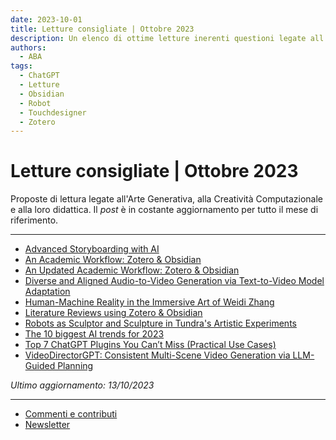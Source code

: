 ```yaml
---
date: 2023-10-01
title: Letture consigliate | Ottobre 2023
description: Un elenco di ottime letture inerenti questioni legate all'Arte Generatività, alla Creatività Computazionale e alla loro didattica (ottobre 2023). 
authors: 
  - ABA
tags:
  - ChatGPT
  - Letture
  - Obsidian
  - Robot
  - Touchdesigner
  - Zotero
---
```

 
# Letture consigliate | Ottobre 2023

Proposte di lettura legate all'Arte Generativa, alla Creatività Computazionale e alla loro didattica. Il _post_ è in costante aggiornamento per tutto il mese di riferimento.
 <!-- more -->
---

- [Advanced Storyboarding with AI](https://bettermarketing.pub/advanced-storyboarding-with-ai-d74e841dc3ae)
- [An Academic Workflow: Zotero & Obsidian](https://medium.com/@alexandraphelan/an-academic-workflow-zotero-obsidian-56bf918d51ab)
- [An Updated Academic Workflow: Zotero & Obsidian](https://medium.com/@alexandraphelan/an-updated-academic-workflow-zotero-obsidian-cffef080addd)
- [Diverse and Aligned Audio-to-Video Generation via Text-to-Video Model Adaptation](https://pages.cs.huji.ac.il/adiyoss-lab/TempoTokens/)
- [Human-Machine Reality in the Immersive Art of Weidi Zhang](https://derivative.ca/community-post/human-machine-reality-immersive-art-weidi-zhang/68201)
- [Literature Reviews using Zotero & Obsidian](https://medium.com/@alexandraphelan/literature-reviews-using-zotero-obsidian-66eba1565d78)
- [Robots as Sculptor and Sculpture in Tundra's Artistic Experiments](https://derivative.ca/community-post/robots-sculptor-and-sculpture-tundras-artistic-experiments/68114)
- [The 10 biggest AI trends for 2023](https://medium.com/@jennifer.wales22/the-10-biggest-artificial-intelligence-ai-trends-for-2023-beyond-60b5ef326200)
- [Top 7 ChatGPT Plugins You Can’t Miss (Practical Use Cases)](https://medium.com/@eldatero/top-7-chatgpt-plugins-you-cant-miss-practical-use-cases-25c4e4e2f974)
- [VideoDirectorGPT: Consistent Multi-Scene Video Generation via LLM-Guided Planning](https://videodirectorgpt.github.io/)

_Ultimo aggiornamento: 13/10/2023_

---

- [Commenti e contributi](https://github.com/orgs/ABA-Sironi-Codex/discussions)
- [Newsletter](https://forms.gle/uYitLWT8V9AHiD5d9)